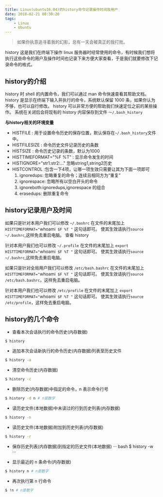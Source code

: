 ```yaml
---
title: Linux(ubuntu16.04)的history命令记录操作时间及用户
date: 2018-02-21 00:30:20
tags:
    - Linux
    - Ubuntu
---
```


> 如果你执意追寻着我的幻影，总有一天会被真正的我打败。

history 这是我们在终端下操作 linux 服务器时经常使用的命令，有时候我们想将执行这些命令的用户及操作时间也记录下来方便大家查看，于是我们就要修改下记录命令的格式。

<!-- more -->

## history的介绍
history 时 shell 的内置命令，我们可以通过 man 命令快速查看其帮助文档。
history 是显示在终端下输入并执行的命令，系统默认保留 1000 条，如果你认为不够，也可以自行修改。
history 可以非常方便的帮助我们快速定位之前的某些操作。
系统在关闭后会将现有的 history 内容保存到文件 `～/.bash_history`

**与history相关的环境变量**


* HISTFILE : 用于设置命令历史的保存位置，默认保存在`~/.bash_history`文件中。
* HISTFILESIZE : 命令历史文件记录历史的条数 
* HISTSIZE : 命令历史记录的条数，默认为1000 
* HISTTIMEFORMAT="%F %T"  : 显示命令发生的时间 
* HISTIGNORE="str1:str2:..." 忽略string1,string2历史 
* HISTCONTROL :包含一下4项，让哪一项生效只需要让其为下面一项即可 
  1. ignoredups:  忽略重复的命令；连续且相同方为“重复” 
  2. ignorespace:  忽略所有以空白开头的命令 
  3. ignoreboth:ignoredups,ignorespace 的组合
  4. erasedups:    删除重复命令


## history记录用户及时间

如果只是针对本用户我们可以修改 `~/.bashrc` 在文件的末尾加上 `HISTTIMEFORMAT="`whoami` $F %T "` 这句话即可。
使其生效请执行`source ~/.bashrc`,这样免去重启电脑。
查看 history


针对本用户我们也可以修改 `~/.profile` 在文件的末尾加上 `export HISTTIMEFORMAT="`whoami` $F %T "` 这句话即可。
使其生效请执行`source ~/.bashrc`,这样免去重启电脑。


如果只是针对全局用户我们可以修改 `/etc/bash.bashrc` 在文件的末尾加上 `HISTTIMEFORMAT="`whoami` $F %T "` 这句话即可。
使其生效请执行`source /etc/bash.bashrc`，这样免去重启电脑。

针对本用户我们也可以修改 `/etc/profile` 在文件的末尾加上 `export HISTTIMEFORMAT="`whoami` $F %T "` 这句话即可。
使其生效请执行`source /etc/profile`，这样免去重启电脑。

## history的几个命令

* 查看本次会话执行的命令历史(内存数据)
``` bash
$ history
```

* 追加本次会话新执行的命令历史(内存数据)列表至历史文件
``` bash
$ history -a
```

* 清空命令历史(内存数据)
``` bash
$ history -c
```

* 删除历史(内存数据)中指定的命令，n 表示命令行号
``` bash
$ history -d n # n是数字
```

* 读历史文件(本地数据)中未读过的行到历史列表(内存数据)
``` bash
$ history -n
```

* 读历史文件(本地数据)附加到历史列表(内存数据)
``` bash
$ history -r
```

* 保存历史列表(内存数据)到指定的历史文件(本地数据)
··· bash
$ history -w
···

* 显示最近的 n 条命令(内存数据)
``` bash
$ history n # n是数字
```

* 再次执行第 n 行命令
``` bash
$ !n # n是数字
```






